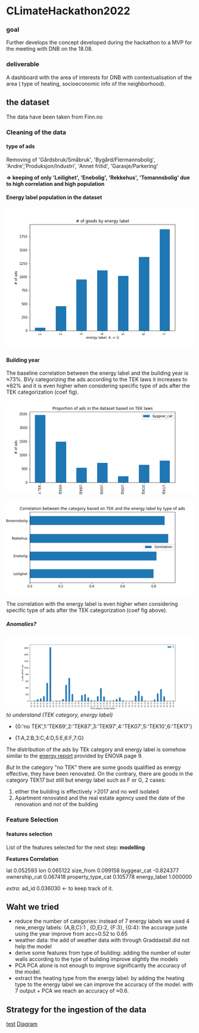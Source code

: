 # CLimateHackathon2022


### goal 

Further develops the concept developed during the hackathon to a MVP for the meeting with DNB on the 18.08.

### deliverable

A dashboard with the area of interests for DNB with contextualisation of the area ( type of heating, socioeconomic info of the neighborhood). 


## the dataset 

The data have been taken from Finn.no 

### Cleaning of the data

#### type of ads 

Removing of 'Gårdsbruk/Småbruk', 'Bygård/Flermannsbolig', 'Andre','Produksjon/Industri', 'Annet fritid', 'Garasje/Parkering'

**=> keeping of only 'Leilighet', 'Enebolig', 'Rekkehus', 'Tomannsbolig' due to high correlation and high population**

#### Energy label population in the dataset

![Energy label population](/illustrations/nr_ads_by_energetic_labels.png) 



#### Building year 

The baseline correlation between the energy label and the building year is ≈73%. BVy categorizing the ads according to the TEK laws it increases to ≈82% and it is even higher when considering specific type of ads after the TEK categorization (coef fig).


![](/illustrations/nr_ads_by_TEK_cat.png)

![](/illustrations/correlation_by_type_building.png)

The correlation with the energy label is even higher when considering specific type of ads after the TEK categorization (coef fig above).

##### Anomalies? 

![](/illustrations/nr_ads_by_TEK_and_labels.png)
*to understand (TEK category, energy label)*

- {0:'no TEK',1:'TEK69',2:'TEK87',3:'TEK97',4:'TEK07',5:'TEK10',6:'TEK17'}

- {1:A,2:B,3:C,4:D,5:E,6:F,7:G}


The distribution of the ads by TEk category and energy label is somehow similar to the [energy report](https://www.energimerking.no/no/energimerking-bygg/energimerkestatistikk/#mainContent) provided by ENOVA page 9. 


*But* 
In the category "no TEK" there are some goods qualified as energy effective, they have been renovated. On the contrary, there are goods in the category TEK17 but still but energy label such as F or G, 2 cases:
1. either the building is effectively >2017 and no well isolated
2. Apartment renovated and the real estate agency used the date of the renovation and not of the building



### Feature Selection


#### features selection 
List of the features selected for the next step: **modelling**


**Features         Correlation**

lat                  0.052593
lon                  0.065122
size_from            0.099158
byggear_cat         -0.824377
ownership_cat        0.067418
property_type_cat    0.105778
energy_label         1.000000


*extra:*
ad_id            0.036030   <- to keep track of it.



## Waht we tried
- reduce the number of categories:
instead of 7 energy labels we used 4 new_energy labels: {A,B,C}:1 , {D,E}:2, {F:3}, {G:4}: the accurage juste using the year improve from acc=0.52 to 0.65
- weather data: 
the add of weather data with through Graddastall did not help the model 
- derive some features from type of building: 
adding the number of outer walls according to the type of building improve slightly the models
- PCA
PCA alone is not enough to improve significantly the accuracy of the model.
- extract the heating type from the energy label: by adding the heating type to the energy label we can improve the accuracy of the model.
with 7 output + PCA we reach an accuracy of ≈0.6.


## Strategy for the ingestion of the data
[test](http://jgraph.github.io/drawio-github/edit-diagram.html?repo=drawio-github&path=diagram.png)
[Diagram](http://jgraph.github.io/drawio-github/diagram.png)
